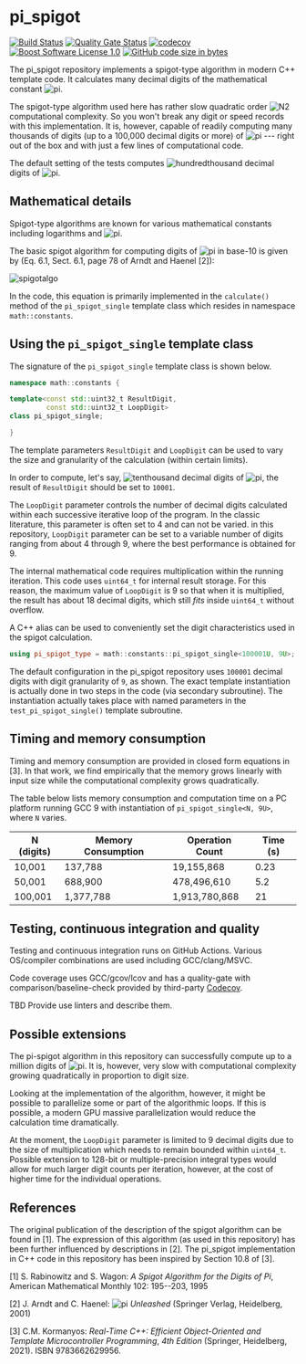 ﻿pi_spigot
==================

[![Build Status](https://github.com/imahjoub/pi_spigot/actions/workflows/pi_spigot.yml/badge.svg)](https://github.com/imahjoub/pi_spigot/actions)
[![Quality Gate Status](https://sonarcloud.io/api/project_badges/measure?project=imahjoub_pi_spigot&metric=alert_status)](https://sonarcloud.io/summary/new_code?id=imahjoub_pi_spigot)
[![codecov](https://codecov.io/gh/imahjoub/pi_spigot/branch/main/graph/badge.svg?token=qHWXbNXQPx)](https://codecov.io/gh/imahjoub/pi_spigot)
[![Boost Software License 1.0](https://img.shields.io/badge/license-BSL%201.0-blue.svg)](https://github.com/imahjoub/pi_spigot/blob/main/LICENSE_1_0.txt)
[![GitHub code size in bytes](https://img.shields.io/github/languages/code-size/imahjoub/pi_spigot)](https://github.com/imahjoub/pi_spigot)

The pi_spigot repository implements
a spigot-type algorithm in modern C++ template code.
It calculates many decimal
digits of the mathematical constant
![pi](https://latex.codecogs.com/svg.image?\pi).

The spigot-type algorithm used here has rather slow quadratic
order ![N2](https://latex.codecogs.com/svg.image?N^{2})
computational complexity. So you won't break
any digit or speed records with this implementation.
It is, however, capable of readily computing many thousands
of digits (up to a 100,000 decimal digits or more)
of ![pi](https://latex.codecogs.com/svg.image?\pi)
--- right out of the box and with just a few lines
of computational code.

The default setting of the tests computes
![hundredthousand](https://latex.codecogs.com/svg.image?\100,001)
decimal digits of
![pi](https://latex.codecogs.com/svg.image?\pi).

## Mathematical details

Spigot-type algorithms are known for various mathematical constants
including logarithms and
![pi](https://latex.codecogs.com/svg.image?\pi).

The basic spigot algorithm for computing digits of
![pi](https://latex.codecogs.com/svg.image?\pi)
in base-10 is given by
(Eq. 6.1, Sect. 6.1, page 78 of Arndt and Haenel [2]):

![spigotalgo](https://latex.codecogs.com/svg.image?\pi=2&plus;\dfrac{1}{3}\Biggl(2&plus;\dfrac{2}{5}\Biggl(2&plus;\dfrac{3}{7}\Biggl(2&plus;\ldots\Biggr)\Biggr)\Biggr))

In the code, this equation is primarily implemented in the
`calculate()` method of the `pi_spigot_single` template class
which resides in namespace `math::constants`.

## Using the `pi_spigot_single` template class

The signature of the `pi_spigot_single` template class is shown below.

```cpp
namespace math::constants {

template<const std::uint32_t ResultDigit,
         const std::uint32_t LoopDigit>
class pi_spigot_single;

}
```

The template parameters `ResultDigit` and `LoopDigit`
can be used to vary the size and granularity of the
calculation (within certain limits).

In order to compute, let's say,
![tenthousand](https://latex.codecogs.com/svg.image?10,001)
decimal digits of
![pi](https://latex.codecogs.com/svg.image?\pi),
the result of `ResultDigit` should be set to `10001`.

The `LoopDigit` parameter controls the number of decimal
digits calculated within each successive iterative loop
of the program. In the classic literature, this
parameter is often set to 4 and can not be varied.
in this repository, `LoopDigit` parameter can be set to a variable number
of digits ranging from about 4 through 9, where the
best performance is obtained for 9.

The internal mathematical code requires multiplication
within the running iteration. This code uses `uint64_t`
for internal result storage. For this reason,
the maximum value of `LoopDigit` is 9 so that
when it is multiplied, the result has about 18
decimal digits, which still _fits_ inside
`uint64_t` without overflow.

A C++ alias can be used to conveniently set the
digit characteristics used in the spigot calculation.

```cpp
using pi_spigot_type = math::constants::pi_spigot_single<100001U, 9U>;
```

The default configuration
in the pi_spigot repository uses `100001` decimal digits
with digit granularity of `9`, as shown.
The exact template instantiation is actually done in two steps in the code
(via secondary subroutine). The instantiation actually
takes place with named parameters in the `test_pi_spigot_single()`
template subroutine.

## Timing and memory consumption

Timing and memory consumption are provided in closed form equations
in [3]. In that work, we find empirically that the memory grows linearly
with input size while the computational complexity grows
quadratically.

The table below lists memory consumption and computation time
on a PC platform running GCC 9 with instantiation of
`pi_spigot_single<N, 9U>`, where `N` varies.

|N (digits)  | Memory Consumption | Operation Count  | Time (s) |
| ---------- | ------------------ | ---------------- | -------- |
| 10,001     | 137,788            | 19,155,868       |  0.23    |
| 50,001     | 688,900            | 478,496,610      |  5.2     |
| 100,001    | 1,377,788          | 1,913,780,868    |  21      |

## Testing, continuous integration and quality

Testing and continuous integration runs on GitHub Actions.
Various OS/compiler combinations are used including
GCC/clang/MSVC.

Code coverage uses GCC/gcov/lcov and has a
quality-gate with comparison/baseline-check provided by third-party [Codecov](https://app.codecov.io/gh/imahjoub/pi_spigot).

TBD Provide use linters and describe them.

## Possible extensions

The pi-spigot algorithm in this repository can successfully
compute up to a million digits of ![pi](https://latex.codecogs.com/svg.image?\pi).
It is, however, very slow with computational complexity
growing quadratically in proportion to digit size.

Looking at the implementation of the algorithm, however,
it might be possible to parallelize some or part of the
algorithmic loops. If this is possible, a modern GPU
massive parallelization would reduce the calculation
time dramatically.

At the moment, the `LoopDigit` parameter is limited to
9 decimal digits due to the size of multiplication
which needs to remain bounded within `uint64_t`.
Possible extension to 128-bit or multiple-precision
integral types would allow for much larger
digit counts per iteration, however, at the
cost of higher time for the individual operations.

## References

The original publication of the description of the spigot algorithm
can be found in [1].
The expression of this algorithm (as used in this repository)
has been further influenced by descriptions in [2].
The pi_spigot implementation in C++ code in this repository
has been inspired by Section 10.8 of [3].

[1] S. Rabinowitz and S. Wagon:
_A_ _Spigot_ _Algorithm_ _for_ _the_ _Digits_ _of_ _Pi_,
American Mathematical Monthly 102: 195--203, 1995

[2] J. Arndt and C. Haenel:
![pi](https://latex.codecogs.com/svg.image?\pi) _Unleashed_
(Springer Verlag, Heidelberg, 2001)

[3] C.M. Kormanyos: _Real-Time_ _C++:_
_Efficient_ _Object-Oriented_
_and_ _Template_ _Microcontroller_ _Programming_, _4th_ _Edition_
(Springer, Heidelberg, 2021). ISBN 9783662629956.
